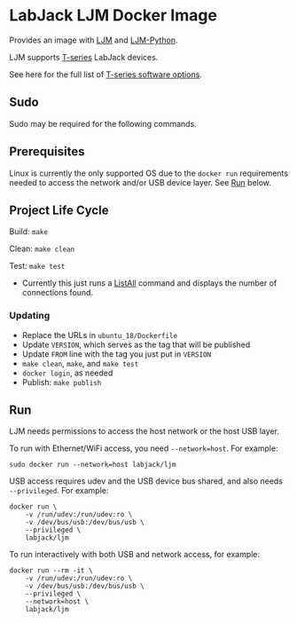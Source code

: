 # LabJack LJM Docker Image

Provides an image with [LJM](https://labjack.com/ljm) and [LJM-Python](https://labjack.com/support/software/examples/ljm/python).

LJM supports [T-series](https://labjack.com/support/datasheets/t-series) LabJack devices.

See here for the full list of [T-series software options](https://labjack.com/support/datasheets/t-series/software-options).


## Sudo

Sudo may be required for the following commands.


## Prerequisites

Linux is currently the only supported OS due to the `docker run` requirements needed to access the network and/or USB device layer. See [Run](#run) below.


## Project Life Cycle

Build: `make`

Clean: `make clean`

Test: `make test`
 - Currently this just runs a [ListAll](https://labjack.com/support/software/api/ljm/function-reference/ljmlistall) command and displays the number of connections found.


### Updating

 - Replace the URLs in `ubuntu_18/Dockerfile`
 - Update `VERSION`, which serves as the tag that will be published
 - Update `FROM` line with the tag you just put in `VERSION`
 - `make clean`, `make`, and `make test`
 - `docker login`, as needed
 - Publish: `make publish`


## Run

LJM needs permissions to access the host network or the host USB layer.

To run with Ethernet/WiFi access, you need `--network=host`. For example:

```
sudo docker run --network=host labjack/ljm
```

USB access requires udev and the USB device bus shared, and also needs `--privileged`. For example:

```
docker run \
    -v /run/udev:/run/udev:ro \
    -v /dev/bus/usb:/dev/bus/usb \
    --privileged \
    labjack/ljm
```

To run interactively with both USB and network access, for example:

```
docker run --rm -it \
    -v /run/udev:/run/udev:ro \
    -v /dev/bus/usb:/dev/bus/usb \
    --privileged \
    --network=host \
    labjack/ljm
```
